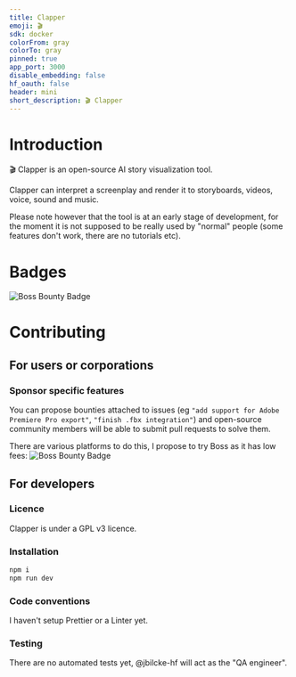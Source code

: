 ```yaml
---
title: Clapper
emoji: 🎬
sdk: docker
colorFrom: gray
colorTo: gray
pinned: true
app_port: 3000
disable_embedding: false
hf_oauth: false
header: mini
short_description: 🎬 Clapper
---
```


# Introduction

🎬 Clapper is an open-source AI story visualization tool.

Clapper can interpret a screenplay and render it to storyboards, videos, voice, sound and music.

Please note however that the tool is at an early stage of development, for the moment it is not supposed to be really used by "normal" people (some features don't work, there are no tutorials etc).

# Badges

![Boss Bounty Badge](https://img.shields.io/endpoint.svg?url=https://api.boss.dev/badge/enabled/jbilcke-hf/clapper)

# Contributing

## For users or corporations

### Sponsor specific features

You can propose bounties attached to issues (eg `"add support for Adobe Premiere Pro export"`, `"finish .fbx integration"`) and open-source community members will be able to submit pull requests to solve them.

There are various platforms to do this, I propose to try Boss as it has low fees: ![Boss Bounty Badge](https://img.shields.io/endpoint.svg?url=https://api.boss.dev/badge/enabled/jbilcke-hf/clapper)


## For developers

### Licence

Clapper is under a GPL v3 licence.

### Installation

```bash
npm i
npm run dev
```

### Code conventions

I haven't setup Prettier or a Linter yet.

### Testing

There are no automated tests yet, @jbilcke-hf will act as the "QA engineer".


